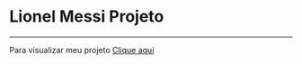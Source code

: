 <h1>Lionel Messi Projeto</h1>
<hr>
<p>Para visualizar meu projeto <a href="https://bio-messi.netlify.app/">Clique aqui</a></p>